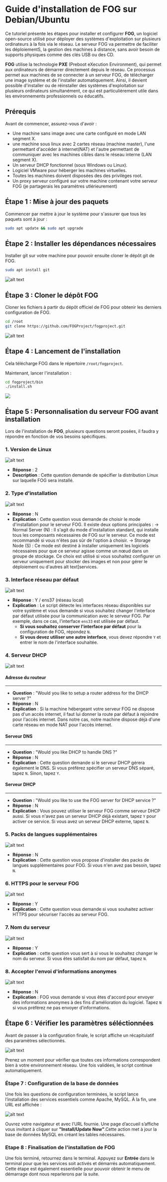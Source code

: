 # Guide d'installation de FOG sur Debian/Ubuntu

Ce tutoriel présente les étapes pour installer et configurer **FOG**, un logiciel open-source utilisé pour déployer des systèmes d'exploitation sur plusieurs ordinateurs à la fois via le réseau. Le serveur FOG va permettre de faciliter les déploiementS, la gestion des machines à distance, sans avoir besoin de supports physiques comme des clés USB ou des CD.

**FOG** utilise la technologie **PXE** (Preboot eXecution Environment), qui permet aux ordinateurs de démarrer directement depuis le réseau. Ce processus permet aux machines de se connecter à un serveur FOG, de télécharger une image système et de l'installer automatiquement. Ainsi, il devient possible d'installer ou de réinstaller des systèmes d'exploitation sur plusieurs ordinateurs simultanément, ce qui est particulièrement utile dans les environnements professionnels ou éducatifs.


## Prérequis

Avant de commencer, assurez-vous d'avoir :

- Une machine sans image avec une carte configuré en mode LAN segment X.
- une machine sous linux avec 2 cartes réseau (machine master), l'une permettant d'accéder à internet(NAT) et l'autre permettant de communiquer avec les machines cibles dans le réseau interne (LAN segment X).
- Un serveur DHCP fonctionnel (sous Windows ou Linux).
- Logiciel VMware pour héberger les machines virtuelles.
- Toutes les machines doivent disposées des des privilèges root.
- Un proxy serveur configuré sur votre machine contenant votre serveur FOG (je partagerais les paramètres utlérieurement)


## Étape 1 : Mise à jour des paquets

Commencer par mettre à jour le système pour s'assurer que tous les paquets sont à jour :

```bash
sudo apt update && sudo apt upgrade 
```

## Étape 2 : Installer les dépendances nécessaires

Installer git sur votre machine pour pouvoir ensuite cloner le dépôt git de FOG.

```bash
sudo apt install git
```
![alt text](img/1_Installation_fog/install_git.png)


## Étape 3 : Cloner le dépôt FOG 


Cloner les fichiers à partir du dépôt officiel de FOG pour obtenir les derniers configuration de FOG.

```bash
cd /root
git clone https://github.com/FOGProject/fogproject.git
```
![alt text](img/1_Installation_fog/lancement_install.png)

## Étape 4 : Lancement de l'installation

Cela télécharge FOG dans le répertoire `/root/fogproject`.

Maintenant, lancer l'installation : 

```bash
cd fogproject/bin
./install.sh
```
![](img/1_Installation_fog/clone_git.png)


## Étape 5 : Personnalisation du serveur FOG avant installation 

Lors de l'installation de **FOG**, plusieurs questions seront posées, il faudra y répondre en fonction de vos besoins spécifiques.

### **1. Version de Linux**

![alt text](/img/1_Installation_fog/OS_question.png)

- **Réponse** : 2
- **Description** : Cette question demande de spécifier la distribution Linux sur laquelle FOG sera installé. 



### 2. **Type d'installation**

![alt text](img/1_Installation_fog/type_install_question.png)

- **Réponse** : N
- **Explication** :  Cette question vous demande de choisir le mode d'installation pour le serveur FOG. Il existe deux options principales :
        -> Normal Server (N) : Il s'agit du mode d'installation standard, qui installe tous les composants nécessaires de FOG sur le serveur. Ce mode est recommandé si vous n'êtes pas sûr de l'option à choisir.
        -> Storage Node (S) : Ce mode est destiné à installer uniquement les logiciels nécessaires pour que ce serveur agisse comme un nœud dans un groupe de stockage. Ce choix est utilisé si vous souhaitez configurer un serveur uniquement pour stocker des images et non pour gérer le déploiement ou d'autres alt text]services.




### 3. **Interface réseau par défaut**

![alt text](img/1_Installation_fog/interface_reseau.png)

- **Réponse** : Y / ens37 (réseau local)
- **Explication** : Le script détecte les interfaces réseau disponibles sur votre système et vous demande si vous souhaitez changer l'interface par défaut utilisée pour la communication avec le serveur FOG. Par exemple, dans ce cas, l'interface `ens33` est utilisée par défaut.
  - **Si vous souhaitez conserver l'interface par défaut** pour la configuration de FOG, répondez `N`.
  - **Si vous devez utiliser une autre interface**, vous devez répondre `Y` et entrer le nom de l'interface souhaitée.



### 4. **Serveur DHCP**
![alt text](img/1_Installation_fog/dhcp.png)

#### **Adresse du routeur**
---
- **Question** : "Would you like to setup a router address for the DHCP server ?"
- **Réponse** : N
- **Explication** : Si la machine hébergeant votre serveur FOG ne dispose pas d'un accès internet, il faut lui donner la route par défaut à rejoindre pour l'accès internet. Dans notre cas, notre machine dispose déjà d'une carte réseau en mode NAT pour l'accès internet.


#### **Serveur DNS**
-------
- **Question** : "Would you like DHCP to handle DNS ?"
- **Réponse** : N
- **Explication** : Cette question demande si le serveur DHCP gérera également le DNS. Si vous préférez spécifier un serveur DNS séparé, tapez `N`. Sinon, tapez `Y`.


#### **Serveur DHCP**
------
- **Question** : "Would you like to use the FOG server for DHCP service ?"
- **Réponse** : N
- **Explication** : Vous pouvez utiliser le serveur FOG comme serveur DHCP aussi. Si vous n'avez pas un serveur DHCP déjà existant, tapez `Y` pour activer ce service. Si vous avez un serveur DHCP externe, tapez `N`.

### 5. **Packs de langues supplémentaires**

![alt text](img/1_Installation_fog/langage.png)

- **Réponse** : N
- **Explication** : Cette question vous propose d'installer des packs de langues supplémentaires pour FOG. Si vous n'en avez pas besoin, tapez `N`.

### 6. **HTTPS pour le serveur FOG**

![alt text](img/1_Installation_fog/https.png)

- **Réponse** : Y
- **Explication** : Cette question vous demande si vous souhaitez activer HTTPS pour sécuriser l'accès au serveur FOG. 

### 7. **Nom du serveur**

![alt text](img/1_Installation_fog/name_server.png)

- **Réponse** : Y
- **Explication** : cette question vous sert à si vous le souhaitez changer le nom du serveur. Si vous êtes satisfait du nom par défaut, tapez `N`.

### 8. **Accepter l'envoi d'informations anonymes**

![alt text](img/1_Installation_fog/envoie_donnees.png)

- **Réponse** : N
- **Explication** : FOG vous demande si vous êtes d'accord pour envoyer des informations anonymes à des fins d'amélioration du logiciel. Tapez `N` si vous préférez ne pas envoyer d'informations.

## Étape 6 : Vérifier les paramètres séléctionnées

Avant de passer à la configuration finale, le script affiche un récapitulatif des paramètres sélectionnés.

![alt text](img/1_Installation_fog/recap.png)

Prenez un moment pour vérifier que toutes ces informations correspondent bien à votre environnement réseau. Une fois validées, le script continue automatiquement.

### Étape 7 : Configuration de la base de données

Une fois les questions de configuration terminées, le script lance l’installation des services essentiels comme Apache, MySQL. À la fin, une URL est affichée :

![alt text](<img/1_Installation_fog/update _database.png>)

Ouvrez votre navigateur et avec l’URL fournie. Une page d’accueil s’affiche vous invitant à cliquer sur **"Install/Update Now"**.Cette action met à jour  la base de données MySQL en créant les tables nécessaires.

### Etape 8 : Finalisation de l'installation de FOG

Une fois terminé, retournez dans le terminal. Appuyez sur **Entrée** dans le terminal pour que les services soit activés et démarrés automatiquement. Cette étape est également essentielle pour pouvoir obtenir le menu de démarrage dont nous reparlerons par la suite. 


